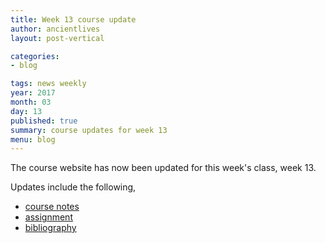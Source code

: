 ```yaml
---
title: Week 13 course update
author: ancientlives
layout: post-vertical

categories:
- blog

tags: news weekly
year: 2017
month: 03
day: 13
published: true
summary: course updates for week 13
menu: blog
---
```


The course website has now been updated for this week's class, week 13.

Updates include the following,

* [course notes](/notes)
* [assignment](/assignments)
* [bibliography](/bibliography)
